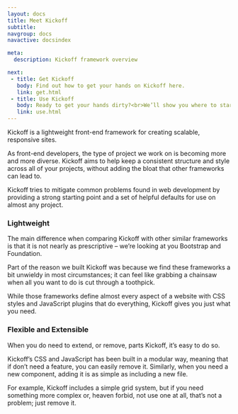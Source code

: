 ```yaml
---
layout: docs
title: Meet Kickoff
subtitle:
navgroup: docs
navactive: docsindex

meta:
  description: Kickoff framework overview

next:
 - title: Get Kickoff
   body: Find out how to get your hands on Kickoff here.
   link: get.html
 - title: Use Kickoff
   body: Ready to get your hands dirty?<br>We’ll show you where to start.
   link: use.html
---
```

Kickoff is a lightweight front-end framework for creating scalable, responsive sites.

As front-end developers, the type of project we work on is becoming more and more diverse. Kickoff aims to help keep a consistent structure and style across all of your projects, without adding the bloat that other frameworks can lead to.

Kickoff tries to mitigate common problems found in web development by providing a strong starting point and a set of helpful defaults for use on almost any project.

### Lightweight

The main difference when comparing Kickoff with other similar frameworks is that it is not nearly as prescriptive – we’re looking at you Bootstrap and Foundation.

Part of the reason we built Kickoff was because we find these frameworks a bit unwieldy in most circumstances; it can feel like grabbing a chainsaw when all you want to do is cut through a toothpick.

While those frameworks define almost every aspect of a website with CSS styles and JavaScript plugins that do everything, Kickoff gives you just what you need.

### Flexible and Extensible

When you do need to extend, or remove, parts Kickoff, it’s easy to do so.

Kickoff’s CSS and JavaScript has been built in a modular way, meaning that if don’t need a feature, you can easily remove it.  Similarly, when you need a new component, adding it is as simple as including a new file.

For example, Kickoff includes a simple grid system, but if you need something more complex or, heaven forbid, not use one at all, that’s not a problem; just remove it.
